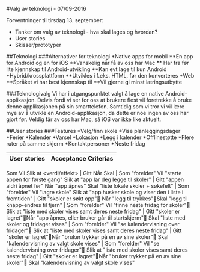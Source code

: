#Valg av teknologi - 07/09-2016

Forventninger til tirsdag 13. september:
* Tanker om valg av teknologi - hva skal lages og hvordan?
* User stories 
* Skisser/prototyper


##Teknologi
###Alternativer for teknologi
*Native apps for mobil 
**En app for Android og en for iOS
**Vanskelig når få av oss har Mac
** Har fra før lite kjennskap til Android-utvikling
**Kan evt lage til kun Android
*Hybrid/krossplattform
**Utvikles i f.eks. HTML, før den konverteres
*Web
**Språket vi har best kjennskap til
**Vil gjerne gi minst læringsutbytte

###Teknologivalg
Vi har i utgangspunktet valgt å lage en native Android-applikasjon. Delvis fordi vi ser for oss at brukere flest vil foretrekke å bruke denne applikasjonen på sin smarttelefon. Samtidig som vi tror vi vil lære mye av å utvikle en Android-applikasjon, da dette er noe ingen av oss har gjort før. Veldig får av oss har Mac, så iOS var ikke like aktuelt.


##User stories
###Features
*Velg/finn skole
*Vise planleggingsdager
*Ferier
*Kalender
*Varsel
*Lokasjon
*Legg i kalender
*Offlinestøtte
*Flere ruter på samme skjerm
*Kontaktpersoner
*Neste fridag

**User stories** | **Acceptance Criterias**
--- | ---
Som <rolle>
Vil <handling>
Slik at <verdi/effekt> | 
Gitt <tilstand>
Når <handling>
Skal <utfall> |
Som "forelder"
Vil "starte appen for første gang"
Slik at "app lar deg legge til skoler" |
Gitt "appen aldri åpnet før"
Når "app åpnes"
Skal "liste lokale skoler + søkefelt" |
Som "forelder"
Vil "lagre skole"
Slik at "app husker skole og viser den i liste i fremtiden" |
Gitt "skoler er søkt opp"
Når "legg til trykkes"Skal "legg til knapp-endres til fjern" |
Som "forelder"
Vil "finne neste fridag for skoler"
Slik at "liste med skoler vises samt deres neste fridag" |
Gitt "skoler er lagret"Når "app åpnes, eller bruker går til startskjerm"
Skal "liste med skoler og fridager vises" |
Som "forelder"
Vil "se kalendervisning over fridager"
Slik at "liste med skoler vises samt deres neste fridag" |
Gitt "skoler er lagret"Når "bruker trykker på en av sine skoler"
Skal "kalendervisning av valgt skole vises" |
Som "forelder"
Vil "se kalendervisning over fridager"
Slik at "liste med skoler vises samt deres neste fridag" |
Gitt "skoler er lagret"Når "bruker trykker på en av sine skoler"
Skal "kalendervisning av valgt skole vises"


